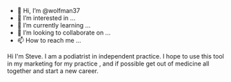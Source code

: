 - 👋 Hi, I’m @wolfman37
- 👀 I’m interested in ...
- 🌱 I’m currently learning ...
- 💞️ I’m looking to collaborate on ...
- 📫 How to reach me ...

<!---
wolfman37/wolfman37 is a ✨ special ✨ repository because its `README.md` (this file) appears on your GitHub profile.
You can click the Preview link to take a look at your changes.
--->
Hi I'm Steve.  I am a podiatrist in independent practice.  I hope to use this tool in my marketing for my practice , and if possible get out of medicine all together and start a new career.
